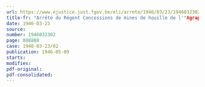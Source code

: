 ```yaml
---
url: https://www.ejustice.just.fgov.be/eli/arrete/1946/03/23/1946032302/justel
title-fr: "Arrêté du Régent Concessions de mines de houille de l'"Agrappe-Escouffiaux" et de "Midi de l'Agrappe". - Cession et acquisition"
date: 1946-03-23
source:
number: 1946032302
page: 888888
case: 1946-03-23/02
publication: 1946-05-09
starts:
modifies:
pdf-original:
pdf-consolidated:
---
```



